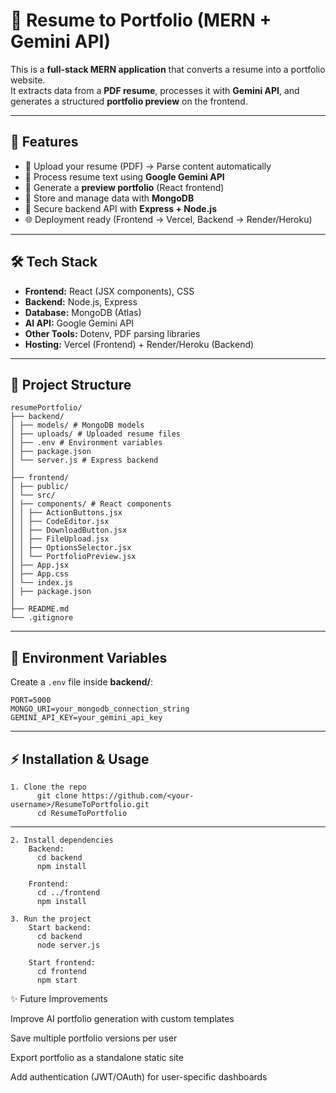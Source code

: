 # 📌 Resume to Portfolio (MERN + Gemini API)

This is a **full-stack MERN application** that converts a resume into a portfolio website.  
It extracts data from a **PDF resume**, processes it with **Gemini API**, and generates a structured **portfolio preview** on the frontend.  

---

## 🚀 Features
- 📄 Upload your resume (PDF) → Parse content automatically  
- 🧠 Process resume text using **Google Gemini API**  
- 🎨 Generate a **preview portfolio** (React frontend)  
- 💾 Store and manage data with **MongoDB**  
- 🔐 Secure backend API with **Express + Node.js**  
- 🌐 Deployment ready (Frontend → Vercel, Backend → Render/Heroku)  

---

## 🛠️ Tech Stack
- **Frontend:** React (JSX components), CSS  
- **Backend:** Node.js, Express  
- **Database:** MongoDB (Atlas)  
- **AI API:** Google Gemini API  
- **Other Tools:** Dotenv, PDF parsing libraries  
- **Hosting:** Vercel (Frontend) + Render/Heroku (Backend)  

---

## 📂 Project Structure
    resumePortfolio/
    ├── backend/
    │ ├── models/ # MongoDB models
    │ ├── uploads/ # Uploaded resume files
    │ ├── .env # Environment variables
    │ ├── package.json
    │ └── server.js # Express backend
    │
    ├── frontend/
    │ ├── public/
    │ └── src/
    │ ├── components/ # React components
    │ │ ├── ActionButtons.jsx
    │ │ ├── CodeEditor.jsx
    │ │ ├── DownloadButton.jsx
    │ │ ├── FileUpload.jsx
    │ │ ├── OptionsSelector.jsx
    │ │ └── PortfolioPreview.jsx
    │ ├── App.jsx
    │ ├── App.css
    │ └── index.js
    │ ├── package.json
    │
    ├── README.md
    └── .gitignore


---

## 🔑 Environment Variables
Create a `.env` file inside **backend/**:

```env
PORT=5000
MONGO_URI=your_mongodb_connection_string
GEMINI_API_KEY=your_gemini_api_key
```
---

⚡ Installation & Usage
---
    1. Clone the repo
          git clone https://github.com/<your-username>/ResumeToPortfolio.git
          cd ResumeToPortfolio
---
    2. Install dependencies
        Backend:
          cd backend
          npm install
    
        Frontend:
          cd ../frontend
          npm install
    
    3. Run the project
        Start backend:
          cd backend
          node server.js
    
        Start frontend:
          cd frontend
          npm start



✨ Future Improvements

Improve AI portfolio generation with custom templates

Save multiple portfolio versions per user

Export portfolio as a standalone static site

Add authentication (JWT/OAuth) for user-specific dashboards
